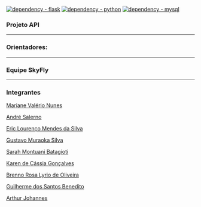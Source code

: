 [![dependency - flask](https://img.shields.io/badge/dependency-flask-blue?logo=flask&logoColor=white)](https://flask.palletsprojects.com/en/3.0.x/) [![dependency - python](https://img.shields.io/badge/dependency-python-blue?logo=python&logoColor=white)](https://www.python.org/) [![dependency - mysql](https://img.shields.io/badge/dependency-mysql-blue?logo=mysql&logoColor=white)](https://www.mysql.com/)

### **Projeto API**
---

### Orientadores:
---

### Equipe SkyFly
---

### Integrantes

[Mariane Valério Nunes](https://github.com/Marianne10)

[André Salerno](https://github.com/andresalerno)

[Eric Lourenço Mendes da Silva](https://github.com/ericloumendes)

[Gustavo Muraoka Silva](https://github.com/gustavomuraoka)

[Sarah Montuani Batagioti](https://github.com/SarahBatagioti)

[Karen de Cássia Gonçalves](https://github.com/karengoncalves8)

[Brenno Rosa Lyrio de Oliveira](https://github.com/BrennoLyrio)

[Guilherme dos Santos Benedito](https://github.com/gui-benedito)

[Arthur Johannes]()